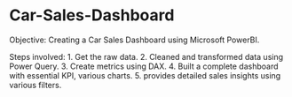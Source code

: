 # Car-Sales-Dashboard

Objective:
Creating a  Car Sales Dashboard using Microsoft PowerBI.
         
Steps involved: 
         1. Get the raw data.
         2. Cleaned and transformed data using Power Query.
         3. Create metrics using DAX.
         4. Built a complete dashboard with essential KPI, various charts.
         5. provides detailed sales insights using various filters.
         
